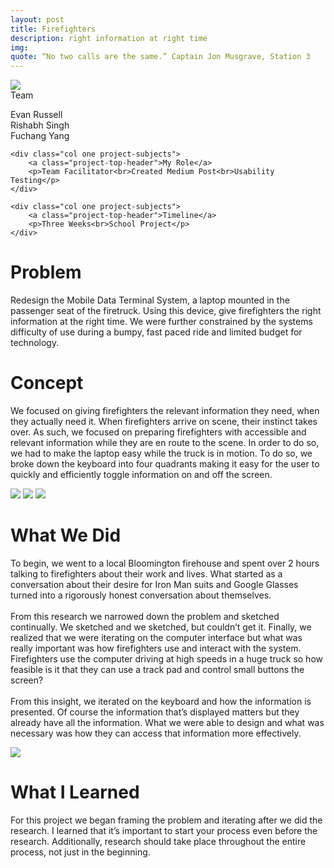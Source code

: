 ```yaml
---
layout: post
title: Firefighters
description: right information at right time
img: 
quote: “No two calls are the same.” Captain Jon Musgrave, Station 3
---
```

<div class="img_row">
	<img class="col three" src="{{ site.baseurl }}/img/firefighter_banner.jpg"/>
</div>

<div class="post-content">
	<div class="col one project-subjects">
		<a class="project-top-header">Team</a>
		<p>Evan Russell<br>Rishabh Singh<br>Fuchang Yang</p>
	</div>
	
	<div class="col one project-subjects">
		<a class="project-top-header">My Role</a>
		<p>Team Facilitator<br>Created Medium Post<br>Usability Testing</p>
	</div>
	
	<div class="col one project-subjects">
		<a class="project-top-header">Timeline</a>
		<p>Three Weeks<br>School Project</p>
	</div>
</div>

<div class="post-content col three">
	<h1 class="project-description-title">Problem</h1>
	<p>Redesign the Mobile Data Terminal System, a laptop mounted in the passenger seat of the firetruck. Using this device, give firefighters the right information at the right time.  We were further constrained by the systems difficulty of use during a bumpy, fast paced ride and limited budget for technology. </p>
</div>

<div class="post-content col three">
	<h1 class="project-description-title">Concept</h1>
	<p>We focused on giving firefighters the relevant information they need, when they actually need it. When firefighters arrive on scene, their instinct takes over. As such, we focused on preparing firefighters with accessible and relevant information while they are en route to the scene. In order to do so, we had to make the laptop easy while the truck is in motion. To do so, we broke down the keyboard into four quadrants making it easy for the user to quickly and efficiently toggle information on and off the screen. </p>
</div>

<div class="img_row">
	<img class="col one testing" src="{{ site.baseurl }}/img/firefighters_none_selected-01.jpg"/>
	<img class="col one" src="{{ site.baseurl }}/img/fire_fighters_one_selected-01.jpg"/>
	<img class="col one" src="{{ site.baseurl }}/img/firefighters_two_selected-01.jpg"/>
</div>

<div class="post-content col three">
	<h1 class="project-description-title">What We Did</h1>
	<p>To begin, we went to a local Bloomington firehouse and spent over 2 hours talking to firefighters about their work and lives. What started as a conversation about their desire for Iron Man suits and Google Glasses turned into a rigorously honest conversation about themselves.<br><br>From this research we narrowed down the problem and sketched continually. We sketched and we sketched, but couldn’t get it. Finally, we realized that we were iterating on the computer interface but what was really important was how firefighters use and interact with the system. Firefighters use the computer driving at high speeds in a huge truck so how feasible is it that they can use a track pad and control small buttons the screen?<br><br>From this insight, we iterated on the keyboard and how the information is presented. Of course the information that’s displayed matters but they already have all the information. What we were able to design and what was necessary was how they can access that information more effectively. </p>
</div>


	

<div class="post-content">
	<img class="col two testing" src="{{ site.baseurl }}/img/firefighter_testing.jpg"/>
	<h1 class="project-description-title col one">What I Learned</h1>
	<p>For this project we began framing the problem and iterating after we did the research. I learned that it’s important to start your process even before the research. Additionally, research should take place throughout the entire process, not just in the beginning.</p>
</div>




	



